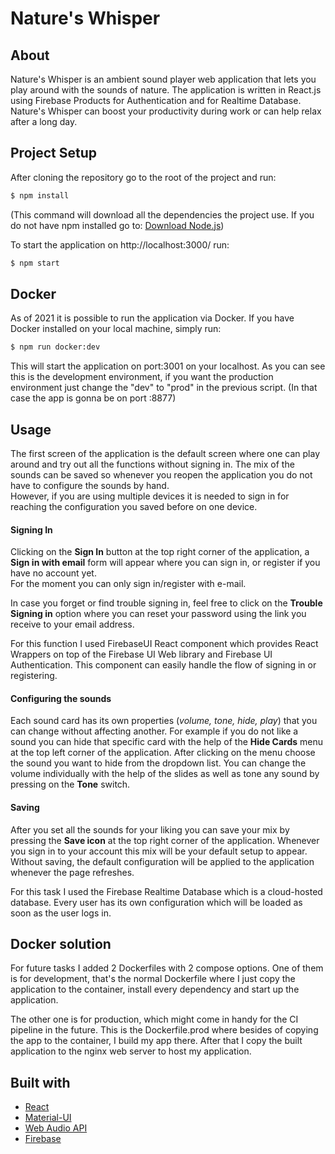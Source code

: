 # Nature's Whisper

## About

Nature's Whisper is an ambient sound player web application that lets you play around with the sounds of nature. The
 application is written in React.js using Firebase Products for Authentication and for Realtime Database. Nature's Whisper can
  boost your productivity during work or can help relax after a long day.

## Project Setup

After cloning the repository go to the root of the project and run: <br>


```sh
$ npm install
```

(This command will download all the dependencies the project use.
If you do not have npm installed go to: [Download Node.js](https://nodejs.org/en/download/))

To start the application on http://localhost:3000/ run: 

```sh
$ npm start
```

## Docker

As of 2021 it is possible to run the application via Docker.
If you have Docker installed on your local machine, simply run:

```sh
$ npm run docker:dev
```

This will start the application on port:3001 on your localhost. As you can see this is the development environment, if you want
 the production environment just change the "dev" to "prod" in the previous script. (In that case the app is gonna be on port
 :8877)

## Usage

The first screen of the application is the default screen where one can play around and try out all the functions without
signing in. The mix of the sounds can be saved so whenever you reopen the application you do not have to configure the sounds
by hand.<br> 
However, if you are using multiple devices it is needed to sign in for reaching the configuration you saved before on one device.

#### Signing In

Clicking on the **Sign In** button at the top right corner of the application, a **Sign in with email** form will appear
 where you can sign in, or register if you have no account yet.<br>
For the moment you can only sign in/register with e-mail.

In case you forget or find trouble signing in, feel free to click on the **Trouble Signing in** option where you can reset your
 password using the link you receive to your email address.

For this function I used FirebaseUI React component which provides React Wrappers on top of the Firebase UI Web library
and Firebase UI Authentication. This component can easily handle the flow of signing in or registering.

#### Configuring the sounds

Each sound card has its own properties (*volume, tone, hide, play*) that you can change without affecting another. For example if
 you do not like a sound you can hide that specific card with the help of the **Hide Cards** menu at the top left corner of
  the application. After clicking on the menu choose the sound you want to hide from the dropdown list. You can change the volume
   individually with the help of the slides as well as tone any sound by pressing on the **Tone** switch.

#### Saving

After you set all the sounds for your liking you can save your mix by pressing the **Save icon** at the top right corner of the
 application. Whenever you sign in to your account this mix will be your default setup to appear.
Without saving, the default configuration will be applied to the application whenever the page refreshes.

For this task I used the Firebase Realtime Database which is a cloud-hosted database. Every user has its own configuration
 which will be loaded as soon as the user logs in.
 
## Docker solution

For future tasks I added 2 Dockerfiles with 2 compose options. One of them is for development, that's the normal Dockerfile
where I just copy the application to the container, install every dependency and start up the application.
 
 
The other one is for production, which might come in handy for the CI pipeline in the future. This is the Dockerfile.prod
where besides of copying the app to the container, I build my app there. After that I copy the built application to the nginx
web server to host my application.

## Built with

- [React](https://reactjs.org/)
- [Material-UI](https://material-ui.com/)
- [Web Audio API](https://developer.mozilla.org/en-US/docs/Web/API/Web_Audio_API)
- [Firebase](https://firebase.google.com/)